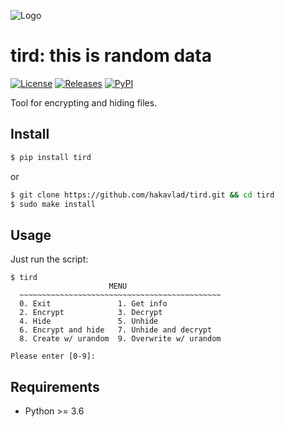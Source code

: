 
![Logo](https://i.imgur.com/kZc0el8.png)

# tird: this is random data

[![License](https://img.shields.io/badge/License-CC0-blue)](https://github.com/hakavlad/tird/blob/main/LICENSE)
[![Releases](https://img.shields.io/github/v/release/hakavlad/tird)](https://github.com/hakavlad/tird/releases)
[![PyPI](https://img.shields.io/pypi/v/tird?color=blue&label=PyPI)](https://pypi.org/project/tird/)

Tool for encrypting and hiding files.

## Install

```bash
$ pip install tird
```
or
```bash
$ git clone https://github.com/hakavlad/tird.git && cd tird
$ sudo make install
```

## Usage

Just run the script:
```
$ tird
                      MENU
  ~~~~~~~~~~~~~~~~~~~~~~~~~~~~~~~~~~~~~~~~~~~~~
  0. Exit               1. Get info
  2. Encrypt            3. Decrypt
  4. Hide               5. Unhide
  6. Encrypt and hide   7. Unhide and decrypt
  8. Create w/ urandom  9. Overwrite w/ urandom

Please enter [0-9]: 
```

## Requirements

- Python >= 3.6
